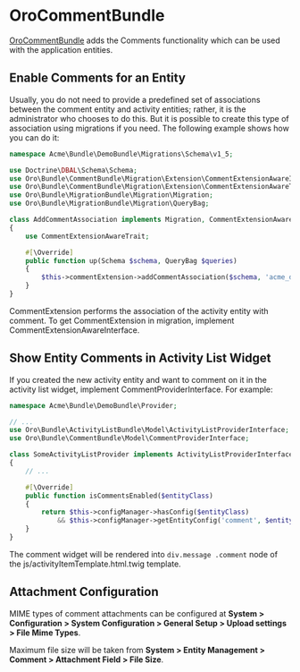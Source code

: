 <a id="bundle-docs-platform-comment-bundle"></a>

# OroCommentBundle

<a href="https://github.com/oroinc/platform/tree/6.1/src/Oro/Bundle/CommentBundle" target="_blank">OroCommentBundle</a> adds the Comments functionality which can be used with the application entities.

## Enable Comments for an Entity

Usually, you do not need to provide a predefined set of associations between the comment entity and activity entities; rather, it is the administrator who chooses to do this. But it is possible to create this type of association using migrations if you need. The following example shows how you can do it:

```php
namespace Acme\Bundle\DemoBundle\Migrations\Schema\v1_5;

use Doctrine\DBAL\Schema\Schema;
use Oro\Bundle\CommentBundle\Migration\Extension\CommentExtensionAwareInterface;
use Oro\Bundle\CommentBundle\Migration\Extension\CommentExtensionAwareTrait;
use Oro\Bundle\MigrationBundle\Migration\Migration;
use Oro\Bundle\MigrationBundle\Migration\QueryBag;

class AddCommentAssociation implements Migration, CommentExtensionAwareInterface
{
    use CommentExtensionAwareTrait;

    #[\Override]
    public function up(Schema $schema, QueryBag $queries)
    {
        $this->commentExtension->addCommentAssociation($schema, 'acme_demo_entity');
    }
}
```

CommentExtension performs the association of the activity entity with comment. To get CommentExtension in migration, implement CommentExtensionAwareInterface.

## Show Entity Comments in Activity List Widget

If you created the new activity entity and want to comment on it in the activity list widget, implement CommentProviderInterface. For example:

```php
namespace Acme\Bundle\DemoBundle\Provider;

// ...
use Oro\Bundle\ActivityListBundle\Model\ActivityListProviderInterface;
use Oro\Bundle\CommentBundle\Model\CommentProviderInterface;

class SomeActivityListProvider implements ActivityListProviderInterface, CommentProviderInterface
{
    // ...

    #[\Override]
    public function isCommentsEnabled($entityClass)
    {
        return $this->configManager->hasConfig($entityClass)
            && $this->configManager->getEntityConfig('comment', $entityClass)->is('enabled');
    }
}
```

The comment widget will be rendered into ``div.message .comment`` node of the js/activityItemTemplate.html.twig template.

## Attachment Configuration

MIME types of comment attachments can be configured at **System > Configuration > System Configuration > General Setup > Upload settings > File Mime Types**.

Maximum file size will be taken from **System > Entity Management > Comment > Attachment Field > File Size**.

<!-- Frontend -->
